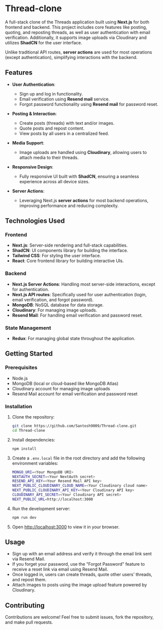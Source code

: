 # Thread-clone

A full-stack clone of the Threads application built using **Next.js** for both frontend and backend. This project includes core features like posting, quoting, and reposting threads, as well as user authentication with email verification. Additionally, it supports image uploads via Cloudinary and utilizes **ShadCN** for the user interface.

Unlike traditional API routes, **server actions** are used for most operations (except authentication), simplifying interactions with the backend.

## Features

- **User Authentication**:
  - Sign up and log in functionality.
  - Email verification using **Resend mail** service.
  - Forgot password functionality using **Resend mail** for password reset.

- **Posting & Interaction**:
  - Create posts (threads) with text and/or images.
  - Quote posts and repost content.
  - View posts by all users in a centralized feed.

- **Media Support**:
  - Image uploads are handled using **Cloudinary**, allowing users to attach media to their threads.

- **Responsive Design**:
  - Fully responsive UI built with **ShadCN**, ensuring a seamless experience across all device sizes.

- **Server Actions**:
  - Leveraging Next.js **server actions** for most backend operations, improving performance and reducing complexity.

## Technologies Used

### Frontend
- **Next.js**: Server-side rendering and full-stack capabilities.
- **ShadCN**: UI components library for building the interface.
- **Tailwind CSS**: For styling the user interface.
- **React**: Core frontend library for building interactive UIs.

### Backend
- **Next.js Server Actions**: Handling most server-side interactions, except for authentication.
- **Next.js API routes**: Specifically used for user authentication (login, email verification, and forgot password).
- **MongoDB**: NoSQL database for data storage.
- **Cloudinary**: For managing image uploads.
- **Resend Mail**: For handling email verification and password reset.

### State Management
- **Redux**: For managing global state throughout the application.

## Getting Started

### Prerequisites
- Node.js
- MongoDB (local or cloud-based like MongoDB Atlas)
- Cloudinary account for managing image uploads
- Resend Mail account for email verification and password reset

### Installation

1. Clone the repository:
   ```bash
   git clone https://github.com/Santosh9009/Thread-clone.git
   cd Thread-clone
   ```

2. Install dependencies:
   ```bash
   npm install
   ```

3. Create a `.env.local` file in the root directory and add the following environment variables:
   ```bash
   MONGO_URI=<Your MongoDB URI>
   NEXTAUTH_SECRET=<Your NextAuth secret>
   RESEND_API_KEY=<Your Resend Mail API key>
   NEXT_PUBLIC_CLOUDINARY_CLOUD_NAME=<Your Cloudinary cloud name>
   NEXT_PUBLIC_CLOUDINARY_API_KEY=<Your Cloudinary API key>
   CLOUDINARY_API_SECRET=<Your Cloudinary API secret>
   NEXT_PUBLIC_URL=http://localhost:3000
   ```

4. Run the development server:
   ```bash
   npm run dev
   ```

5. Open [http://localhost:3000](http://localhost:3000) to view it in your browser.

## Usage

- Sign up with an email address and verify it through the email link sent via Resend Mail.
- If you forget your password, use the "Forgot Password" feature to receive a reset link via email using Resend Mail.
- Once logged in, users can create threads, quote other users' threads, and repost them.
- Attach images to posts using the image upload feature powered by Cloudinary.

## Contributing

Contributions are welcome! Feel free to submit issues, fork the repository, and make pull requests.

